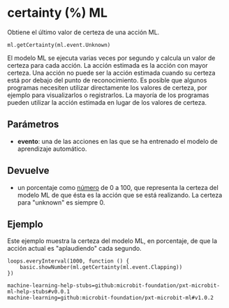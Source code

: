 # certainty (%) ML

Obtiene el último valor de certeza de una acción ML.

```sig
ml.getCertainty(ml.event.Unknown)
```

El modelo ML se ejecuta varias veces por segundo y calcula un valor de certeza para cada acción. La acción estimada es la acción con mayor certeza. Una acción no puede ser la acción estimada cuando su certeza está por debajo del punto de reconocimiento. Es posible que algunos programas necesiten utilizar directamente los valores de certeza, por ejemplo para visualizarlos o registrarlos. La mayoría de los programas pueden utilizar la acción estimada en lugar de los valores de certeza.

## Parámetros

- **evento**: una de las acciones en las que se ha entrenado el modelo de aprendizaje automático.

## Devuelve

- un porcentaje como [número](/types/number) de 0 a 100, que representa la certeza del modelo ML de que ésta es la acción que se está realizando. La certeza para "unknown" es siempre 0.

## Ejemplo

Este ejemplo muestra la certeza del modelo ML, en porcentaje, de que la acción actual es "aplaudiendo" cada segundo.

```blocks
loops.everyInterval(1000, function () {
    basic.showNumber(ml.getCertainty(ml.event.Clapping))
})
```

```package
machine-learning-help-stubs=github:microbit-foundation/pxt-microbit-ml-help-stubs#v0.0.1
machine-learning=github:microbit-foundation/pxt-microbit-ml#v1.0.2
```
